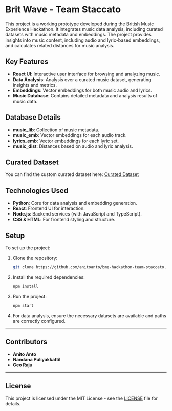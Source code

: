 
# Brit Wave - Team Staccato

This project is a working prototype developed during the British Music Experience Hackathon. It integrates music data analysis, including curated datasets with music metadata and embeddings. The project provides insights into music content, including audio and lyric-based embeddings, and calculates related distances for music analysis.

## Key Features

- **React UI**: Interactive user interface for browsing and analyzing music.
- **Data Analysis**: Analysis over a curated music dataset, generating insights and metrics.
- **Embeddings**: Vector embeddings for both music audio and lyrics.
- **Music Database**: Contains detailed metadata and analysis results of music data.

## Database Details

- **music_lib**: Collection of music metadata.
- **music_emb**: Vector embeddings for each audio track.
- **lyrics_emb**: Vector embeddings for each lyric set.
- **music_dist**: Distances based on audio and lyric analysis.

## Curated Dataset

You can find the custom curated dataset here:
[Curated Dataset](https://drive.google.com/file/d/1YbuuJDMo1VTzeIBByCp5x1fJGO2M3TqH/view?usp=share_link)

## Technologies Used

- **Python**: Core for data analysis and embedding generation.
- **React**: Frontend UI for interaction.
- **Node.js**: Backend services (with JavaScript and TypeScript).
- **CSS & HTML**: For frontend styling and structure.

## Setup

To set up the project:

1. Clone the repository:
   ```bash
   git clone https://github.com/anitoanto/bme-hackathon-team-staccato.git
   ```

2. Install the required dependencies:
   ```bash
   npm install
   ```

3. Run the project:
   ```bash
   npm start
   ```

4. For data analysis, ensure the necessary datasets are available and paths are correctly configured.

---

## Contributors

- **Anito Anto**  
- **Nandana Puliyakkattil**  
- **Geo Raju**

---

## License

This project is licensed under the MIT License - see the [LICENSE](LICENSE) file for details.